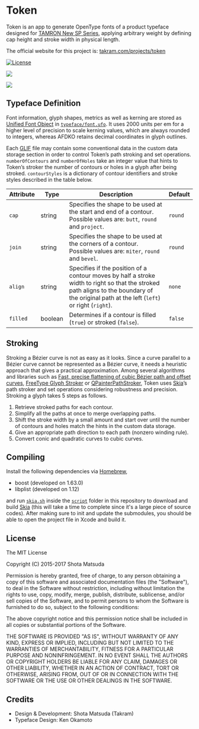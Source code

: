 Token
=====

Token is an app to generate OpenType fonts of a product typeface designed for [TAMRON New SP Series](https://takram.com/projects/tamron/), applying arbitrary weight by defining cap height and stroke width in physical length.

The official website for this project is: [takram.com/projects/token](http://takram.com/projects/token)

[![License](http://img.shields.io/badge/license-MIT-lightgrey.svg?style=flat
)](http://mit-license.org)

![](https://cloud.githubusercontent.com/assets/8651513/23328503/c8e1efd0-fb65-11e6-9ba7-91f5aa58d491.jpg)

![](https://cloud.githubusercontent.com/assets/8651513/23328504/c9e5c44c-fb65-11e6-9604-ec3e7adb79fe.png)

## Typeface Definition

Font information, glyph shapes, metrics as well as kerning are stored as [Unified Font Object](http://unifiedfontobject.org) in [`typeface/font.ufo`](typeface/font.ufo). It uses 2000 units per em for a higher level of precision to scale kerning values, which are always rounded to integers, whereas AFDKO retains decimal coordinates in glyph outlines.

Each [GLIF](http://unifiedfontobject.org/versions/ufo3/glyphs/glif/) file may contain some conventional data in the custom data storage section in order to control Token’s path stroking and set operations. `numberOfContours` and `numberOfHoles` take an integer value that hints to Token’s stroker the number of contours or holes in a glyph after being stroked. `contourStyles` is a dictionary of contour identifiers and stroke styles described in the table below.

Attribute | Type | Description | Default
--- | --- | --- | ---
`cap` | string | Specifies the shape to be used at the start and end of a contour. Possible values are: `butt`, `round` and `project`. | `round`
`join` | string | Specifies the shape to be used at the corners of a contour. Possible values are: `miter`, `round` and `bevel`. | `round`
`align` | string | Specifies if the position of a contour moves by half a stroke width to right so that the stroked path aligns to the boundary of the original path at the left (`left`) or right (`right`). | `none`
`filled` | boolean | Determines if a contour is filled (`true`) or stroked (`false`). | `false`

## Stroking

Stroking a Bézier curve is not as easy as it looks. Since a curve parallel to a Bézier curve cannot be represented as a Bézier curve, it needs a heuristic approach that gives a practical approximation. Among several algorithms and libraries such as [Fast, precise flattening of cubic Bézier path and offset curves](https://pdfs.semanticscholar.org/9679/e1295261d77cd9ef514b9c875953fe1d2c80.pdf), [FreeType Glyph Stroker](https://www.freetype.org/freetype2/docs/reference/ft2-glyph_stroker.html) or [QPainterPathStroker](http://doc.qt.io/qt-5/qpainterpathstroker.html), Token uses [Skia](https://skia.org)’s path stroker and set operations considering robustness and precision. Stroking a glyph takes 5 steps as follows.

1. Retrieve stroked paths for each contour.
2. Simplify all the paths at once to merge overlapping paths.
3. Shift the stroke width by a small amount and start over until the number of contours and holes match the hints in the custom data storage.
4. Give an appropriate path direction to each path (nonzero winding rule).
5. Convert conic and quadratic curves to cubic curves.

## Compiling

Install the following dependencies via [Homebrew](https://brew.sh),

- boost (developed on 1.63.0)
- libplist (developed on 1.12)

and run [`skia.sh`](script/skia.sh) inside the [`script`](script) folder in this repository to download and build [Skia](https://skia.org) (this will take a time to complete since it's a large piece of source codes). After making sure to init and update the submodules, you should be able to open the project file in Xcode and build it.

## License

The MIT License

Copyright (C) 2015-2017 Shota Matsuda

Permission is hereby granted, free of charge, to any person obtaining a copy
of this software and associated documentation files (the "Software"), to deal
in the Software without restriction, including without limitation the rights
to use, copy, modify, merge, publish, distribute, sublicense, and/or sell
copies of the Software, and to permit persons to whom the Software is
furnished to do so, subject to the following conditions:

The above copyright notice and this permission notice shall be included in
all copies or substantial portions of the Software.

THE SOFTWARE IS PROVIDED "AS IS", WITHOUT WARRANTY OF ANY KIND, EXPRESS OR
IMPLIED, INCLUDING BUT NOT LIMITED TO THE WARRANTIES OF MERCHANTABILITY,
FITNESS FOR A PARTICULAR PURPOSE AND NONINFRINGEMENT. IN NO EVENT SHALL THE
AUTHORS OR COPYRIGHT HOLDERS BE LIABLE FOR ANY CLAIM, DAMAGES OR OTHER
LIABILITY, WHETHER IN AN ACTION OF CONTRACT, TORT OR OTHERWISE, ARISING FROM,
OUT OF OR IN CONNECTION WITH THE SOFTWARE OR THE USE OR OTHER DEALINGS IN
THE SOFTWARE.

## Credits

- Design & Development: Shota Matsuda (Takram)
- Typeface Design: Ken Okamoto
